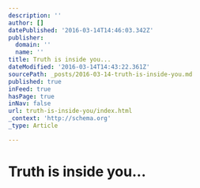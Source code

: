 ```yaml
---
description: ''
author: []
datePublished: '2016-03-14T14:46:03.342Z'
publisher:
  domain: ''
  name: ''
title: Truth is inside you...
dateModified: '2016-03-14T14:43:22.361Z'
sourcePath: _posts/2016-03-14-truth-is-inside-you.md
published: true
inFeed: true
hasPage: true
inNav: false
url: truth-is-inside-you/index.html
_context: 'http://schema.org'
_type: Article

---
```

# Truth is inside you...